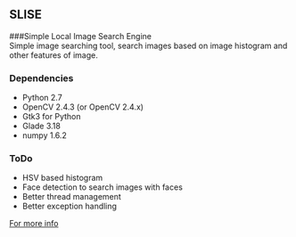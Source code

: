 SLISE
----
###Simple Local Image Search Engine   
Simple image searching tool, search images based on image histogram and other features of image.

### Dependencies  
  * Python 2.7  
  * OpenCV 2.4.3 (or OpenCV 2.4.x)
  * Gtk3 for Python 
  * Glade 3.18
  * numpy 1.6.2

### ToDo  
  * HSV based histogram 
  * Face detection to search images with faces
  * Better thread management
  * Better exception handling
  

[For more info](http://akash0x53.github.io/blog/2013/09/22/slise/)
